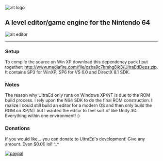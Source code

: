 ![alt logo](https://s3.amazonaws.com/kittypizza/ultraed.png)

## A level editor/game engine for the Nintendo 64 

![alt editor](https://i.imgur.com/etDiBGp.gif)

---

### Setup

To compile the source on Win XP download this dependency pack I put together: http://www.mediafire.com/file/ozha9c7kmhg8ik3/UltraEdDeps.zip. It contains SP3 for WinXP, SP6 for VS 6.0 and DirectX 8.1 SDK.

### Notes

The reason why UltraEd only runs on Windows XP/NT is due to the ROM build process. I rely upon the N64 SDK to do the final ROM construction. I realize I could still build an editor for a modern OS and then only build the ROM on XP/NT but I wanted the editor to feel sort of like Unity 3D. Everything within one environment! :)

### Donations

If you would like... you can donate to UltraEd's development! Give any amount. Even $0.00 lol! ^_^

[![paypal](https://www.paypalobjects.com/en_US/i/btn/btn_donateCC_LG.gif)](https://www.paypal.com/cgi-bin/webscr?cmd=_s-xclick&hosted_button_id=R25G2EARP89AL)